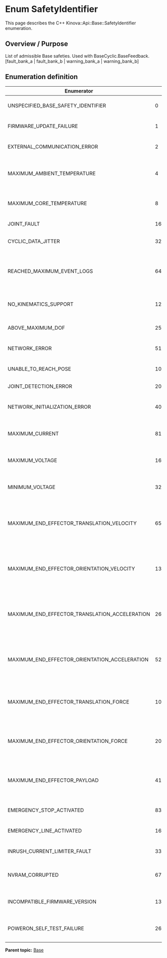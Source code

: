 # Enum SafetyIdentifier

This page describes the C++ Kinova::Api::Base::SafetyIdentifier enumeration.

## Overview / Purpose

List of admissible Base safeties. Used with BaseCyclic.BaseFeedback.\[fault\_bank\_a | fault\_bank\_b | warning\_bank\_a | warning\_bank\_b\]

## Enumeration definition

|Enumerator|Value|Description|
|----------|-----|-----------|
|UNSPECIFIED\_BASE\_SAFETY\_IDENTIFIER|0|0x0 - Unspecified base safety|
|FIRMWARE\_UPDATE\_FAILURE|1|0x1 - Firmware update failure|
|EXTERNAL\_COMMUNICATION\_ERROR|2|0x2 - External communication error \(future\)|
|MAXIMUM\_AMBIENT\_TEMPERATURE|4|0x4 - Maximum ambient temperature reached|
|MAXIMUM\_CORE\_TEMPERATURE|8|0x8 - Maximum core temperature reached|
|JOINT\_FAULT|16|0x10 - Joint fault|
|CYCLIC\_DATA\_JITTER|32|0x20 - Cyclic data jitter \(future\)|
|REACHED\_MAXIMUM\_EVENT\_LOGS|64|0x40 - Reached Maximum number of event log entries \(future\)|
|NO\_KINEMATICS\_SUPPORT|128|0x80 - No kinematics support \(future\)|
|ABOVE\_MAXIMUM\_DOF|256|0x100 - Above maximum DoF|
|NETWORK\_ERROR|512|0x200 - Network error \(future\)|
|UNABLE\_TO\_REACH\_POSE|1024|0x400 - Unable to reach pose|
|JOINT\_DETECTION\_ERROR|2048|0x800 - Joint detection error|
|NETWORK\_INITIALIZATION\_ERROR|4096|0x1000 - Network initialization error|
|MAXIMUM\_CURRENT|8192|0x2000 - Maximum current reached|
|MAXIMUM\_VOLTAGE|16384|0x4000 - Maximum voltage reached|
|MINIMUM\_VOLTAGE|32768|0x8000 - Minimum voltage reached|
|MAXIMUM\_END\_EFFECTOR\_TRANSLATION\_VELOCITY|65536|0x10000 - Maximum end effector translation velocity reached \(future\)|
|MAXIMUM\_END\_EFFECTOR\_ORIENTATION\_VELOCITY|131072|0x20000 - Maximum end effector orientation velocity reached \(future\)|
|MAXIMUM\_END\_EFFECTOR\_TRANSLATION\_ACCELERATION|262144|0x40000 - Maximum end effector translation acceleration reached \(future\)|
|MAXIMUM\_END\_EFFECTOR\_ORIENTATION\_ACCELERATION|524288|0x80000 - Maximum end effector orientation acceleration reached \(future\)|
|MAXIMUM\_END\_EFFECTOR\_TRANSLATION\_FORCE|1048576|0x100000 - Maximum end effector translation force reached \(future\)|
|MAXIMUM\_END\_EFFECTOR\_ORIENTATION\_FORCE|2097152|0x200000 - Maximum end effector orientation force reached \(future\)|
|MAXIMUM\_END\_EFFECTOR\_PAYLOAD|4194304|0x400000 - Maximum end effector payload reached \(future\)|
|EMERGENCY\_STOP\_ACTIVATED|8388608|0x800000 - Emergency stop activated|
|EMERGENCY\_LINE\_ACTIVATED|16777216|0x1000000 - Emergency line activated|
|INRUSH\_CURRENT\_LIMITER\_FAULT|33554432|0x2000000 - In rush current limiter fault|
|NVRAM\_CORRUPTED|67108864|0x4000000 - NVRAM corrupted \(future\)|
|INCOMPATIBLE\_FIRMWARE\_VERSION|134217728|0x8000000 - Incompatible firmware version|
|POWERON\_SELF\_TEST\_FAILURE|268435456|0x10000000 - Power on seflt test failure|

**Parent topic:** [Base](../references/summary_Base.md)

